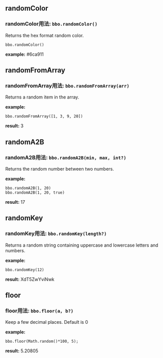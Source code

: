 ## randomColor 
### randomColor用法:  `bbo.randomColor()`
Returns the hex format random color.

```
bbo.randomColor() 
```

**example:** #6ca911



## randomFromArray 
### randomFromArray用法:  `bbo.randomFromArray(arr)`
Returns a random item in the array.

**example:** 
```
bbo.randomFromArray([1, 3, 9, 20]) 
```

**result:** 3



## randomA2B 
### randomA2B用法:  `bbo.randomA2B(min, max, int?)`
Returns the random number between two numbers.

**example:** 
```
bbo.randomA2B(1, 20) 
bbo.randomA2B(1, 20, true)
```
**result:** 17




## randomKey 
### randomKey用法:  `bbo.randomKey(length?)`
Returns a random string containing uppercase and lowercase letters and numbers.

**example:** 
```
bbo.randomKey(12) 
```
**result:** XdT5ZwYviNwk



## floor 
### floor用法:  `bbo.floor(a, b?)`
Keep a few decimal places. Default is 0

**example:** 
```
bbo.floor(Math.random()*100, 5);
```
**result:** 5.20805